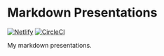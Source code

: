 # Markdown Presentations

[![Netlify](https://img.shields.io/netlify/bb7f7526-42e4-4148-81c0-8c97f8d1cf03)](https://pages.netlify.fornever.org/)
[![CircleCI](https://img.shields.io/circleci/build/github/Soontao/presentations)](https://circleci.com/gh/Soontao/presentations)

My markdown presentations.